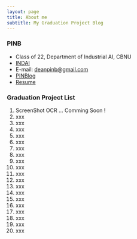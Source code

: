 ```yaml
---
layout: page
title: About me
subtitle: My Graduation Project Blog
---
```


### PINB 

- Class of 22, Department of Industrial AI, CBNU
- [INDAI](https://indai.cbnu.ac.kr/iai)
- E-mail: deanpinb@gmail.com
- [PINBlog](https://pinblog.codes)
- [Resume](https://resume.pinblog.codes)


### Graduation Project List

01. ScreenShot OCR ... Comming Soon !
02. xxx
03. xxx
04. xxx
05. xxx
06. xxx
07. xxx
08. xxx
09. xxx
10. xxx
11. xxx
12. xxx
13. xxx
14. xxx
15. xxx
16. xxx
17. xxx
18. xxx
19. xxx
20. xxx
